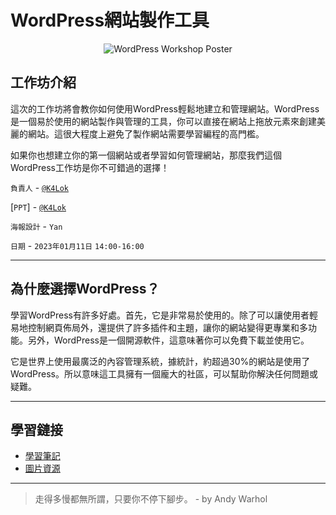 <h1 align="start" >
  WordPress網站製作工具
</h1>

<p align="center">
  <img alt="WordPress Workshop Poster" src="https://user-images.githubusercontent.com/82365010/210904115-0382d703-f6f0-4059-ab0b-d4196d33715d.png"
</p>

## 工作坊介紹
這次的工作坊將會教你如何使用WordPress輕鬆地建立和管理網站。WordPress是一個易於使用的網站製作與管理的工具，你可以直接在網站上拖放元素來創建美麗的網站。這很大程度上避免了製作網站需要學習編程的高門檻。

如果你也想建立你的第一個網站或者學習如何管理網站，那麼我們這個WordPress工作坊是你不可錯過的選擇！

`負責人` - [`@K4Lok`](https://github.com/k4lok)

[`PPT`] -  [`@K4Lok`](https://github.com/k4lok)

`海報設計` - `Yan`

`日期` - `2023年01月11日` `14:00-16:00`

---

## 為什麼選擇WordPress？
學習WordPress有許多好處。首先，它是非常易於使用的。除了可以讓使用者輕易地控制網頁佈局外，還提供了許多插件和主題，讓你的網站變得更專業和多功能。另外，WordPress是一個開源軟件，這意味著你可以免費下載並使用它。

它是世界上使用最廣泛的內容管理系統，據統計，約超過30%的網站是使用了WordPress。所以意味這工具擁有一個龐大的社區，可以幫助你解決任何問題或疑難。

---

## 學習鏈接
* [學習筆記](./學習筆記)
* [圖片資源](./圖片資源)

---

> 走得多慢都無所謂，只要你不停下腳步。 - by Andy Warhol
